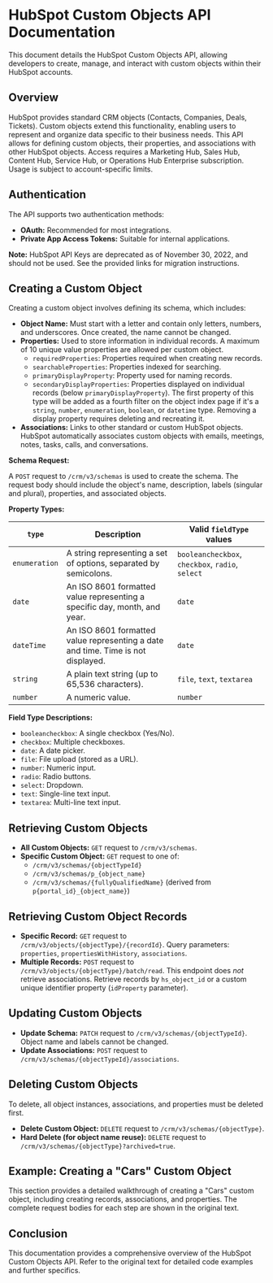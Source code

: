# HubSpot Custom Objects API Documentation

This document details the HubSpot Custom Objects API, allowing developers to create, manage, and interact with custom objects within their HubSpot accounts.

## Overview

HubSpot provides standard CRM objects (Contacts, Companies, Deals, Tickets).  Custom objects extend this functionality, enabling users to represent and organize data specific to their business needs.  This API allows for defining custom objects, their properties, and associations with other HubSpot objects.  Access requires a Marketing Hub, Sales Hub, Content Hub, Service Hub, or Operations Hub Enterprise subscription.  Usage is subject to account-specific limits.

## Authentication

The API supports two authentication methods:

* **OAuth:**  Recommended for most integrations.
* **Private App Access Tokens:**  Suitable for internal applications.

**Note:** HubSpot API Keys are deprecated as of November 30, 2022, and should not be used.  See the provided links for migration instructions.

## Creating a Custom Object

Creating a custom object involves defining its schema, which includes:

* **Object Name:**  Must start with a letter and contain only letters, numbers, and underscores.  Once created, the name cannot be changed.
* **Properties:**  Used to store information in individual records.  A maximum of 10 unique value properties are allowed per custom object.
    * `requiredProperties`: Properties required when creating new records.
    * `searchableProperties`: Properties indexed for searching.
    * `primaryDisplayProperty`: Property used for naming records.
    * `secondaryDisplayProperties`: Properties displayed on individual records (below `primaryDisplayProperty`).  The first property of this type will be added as a fourth filter on the object index page if it's a `string`, `number`, `enumeration`, `boolean`, or `datetime` type.  Removing a display property requires deleting and recreating it.
* **Associations:**  Links to other standard or custom HubSpot objects.  HubSpot automatically associates custom objects with emails, meetings, notes, tasks, calls, and conversations.

**Schema Request:**

A `POST` request to `/crm/v3/schemas` is used to create the schema. The request body should include the object's name, description, labels (singular and plural), properties, and associated objects.

**Property Types:**

| `type`       | Description                                                                    | Valid `fieldType` values     |
|--------------|--------------------------------------------------------------------------------|-----------------------------|
| `enumeration` | A string representing a set of options, separated by semicolons.                 | `booleancheckbox`, `checkbox`, `radio`, `select` |
| `date`       | An ISO 8601 formatted value representing a specific day, month, and year.         | `date`                      |
| `dateTime`   | An ISO 8601 formatted value representing a date and time. Time is not displayed. | `date`                      |
| `string`     | A plain text string (up to 65,536 characters).                                | `file`, `text`, `textarea`   |
| `number`     | A numeric value.                                                              | `number`                    |

**Field Type Descriptions:**

* `booleancheckbox`: A single checkbox (Yes/No).
* `checkbox`: Multiple checkboxes.
* `date`: A date picker.
* `file`: File upload (stored as a URL).
* `number`: Numeric input.
* `radio`: Radio buttons.
* `select`: Dropdown.
* `text`: Single-line text input.
* `textarea`: Multi-line text input.


## Retrieving Custom Objects

* **All Custom Objects:** `GET` request to `/crm/v3/schemas`.
* **Specific Custom Object:** `GET` request to one of:
    * `/crm/v3/schemas/{objectTypeId}`
    * `/crm/v3/schemas/p_{object_name}`
    * `/crm/v3/schemas/{fullyQualifiedName}`  (derived from `p{portal_id}_{object_name}`)


## Retrieving Custom Object Records

* **Specific Record:** `GET` request to `/crm/v3/objects/{objectType}/{recordId}`.  Query parameters: `properties`, `propertiesWithHistory`, `associations`.
* **Multiple Records:** `POST` request to `/crm/v3/objects/{objectType}/batch/read`.  This endpoint does *not* retrieve associations.  Retrieve records by `hs_object_id` or a custom unique identifier property (`idProperty` parameter).


## Updating Custom Objects

* **Update Schema:** `PATCH` request to `/crm/v3/schemas/{objectTypeId}`.  Object name and labels cannot be changed.
* **Update Associations:** `POST` request to `/crm/v3/schemas/{objectTypeId}/associations`.


## Deleting Custom Objects

To delete, all object instances, associations, and properties must be deleted first.

* **Delete Custom Object:** `DELETE` request to `/crm/v3/schemas/{objectType}`.
* **Hard Delete (for object name reuse):** `DELETE` request to `/crm/v3/schemas/{objectType}?archived=true`.


## Example: Creating a "Cars" Custom Object

This section provides a detailed walkthrough of creating a "Cars" custom object, including creating records, associations, and properties.  The complete request bodies for each step are shown in the original text.


## Conclusion

This documentation provides a comprehensive overview of the HubSpot Custom Objects API.  Refer to the original text for detailed code examples and further specifics.
